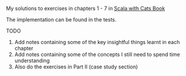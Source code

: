 My solutions to exercises in chapters 1 - 7 in [Scala with Cats Book](https://underscore.io/books/scala-with-cats/)

The implementation can be found in the tests.

TODO

1. Add notes containing some of the key insightful things learnt in each chapter
2. Add notes containing some of the concepts I still need to spend time understanding
3. Also do the exercises in Part II (case study section)